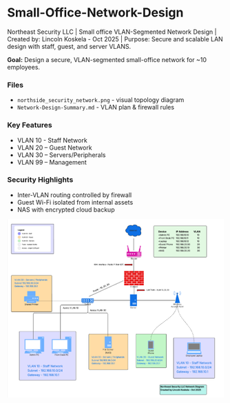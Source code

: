 # Small-Office-Network-Design
Northeast Security LLC | Small office VLAN-Segmented Network Design | Created by: Lincoln Koskela - Oct 2025 | Purpose: Secure and scalable LAN design with staff, guest, and server VLANS.

**Goal:** Design a secure, VLAN-segmented small-office network for ~10 employees.

### Files
- `northside_security_network.png` - visual topology diagram
- `Network-Design-Summary.md` - VLAN plan & firewall rules

### Key Features
- VLAN 10 - Staff Network  
- VLAN 20 – Guest Network  
- VLAN 30 – Servers/Peripherals  
- VLAN 99 – Management  

### Security Highlights
- Inter-VLAN routing controlled by firewall  
- Guest Wi-Fi isolated from internal assets  
- NAS with encrypted cloud backup

![Network Diagram](northeast_security_LLC.png)

